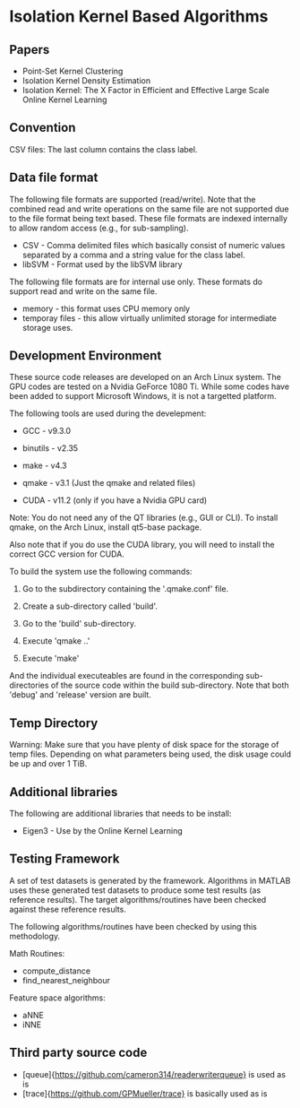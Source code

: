 # Isolation Kernel Based Algorithms


Papers
------

* Point-Set Kernel Clustering
* Isolation Kernel Density Estimation 
* Isolation Kernel: The X Factor in Efficient and Effective Large Scale Online Kernel Learning


Convention
----------

CSV files: The last column contains the class label.


Data file format
----------------

The following file formats are supported (read/write). Note that the combined read and write operations on the same file are not supported due to the file format being text based. These file formats are indexed internally to allow random access (e.g., for sub-sampling).

* CSV - Comma delimited files which basically consist of numeric values separated by a comma and a string value for the class label.
* libSVM - Format used by the libSVM library

The following file formats are for internal use only. These formats do support read and write on the same file.

* memory - this format uses CPU memory only
* temporay files - this allow virtually unlimited storage for intermediate storage uses.


Development Environment
-----------------------

These source code releases are developed on an Arch Linux system. The GPU codes are tested on a Nvidia GeForce 1080 Ti. While some codes have been added to support Microsoft Windows, it is not a targetted platform.

The following tools are used during the develepment:

* GCC      - v9.3.0
* binutils - v2.35
* make     - v4.3
* qmake    - v3.1 (Just the qmake and related files)

* CUDA - v11.2 (only if you have a Nvidia GPU card)

Note: You do not need any of the QT libraries (e.g., GUI or CLI). To install qmake, on the Arch Linux, install qt5-base package.

Also note that if you do use the CUDA library, you will need to install the correct GCC version for CUDA.

To build the system use the following commands:

1. Go to the subdirectory containing the '.qmake.conf' file.
2. Create a sub-directory called 'build'.
3. Go to the 'build' sub-directory.
4. Execute 'qmake ..'

5. Execute 'make'

And the individual executeables are found in the corresponding sub-directories of the source code within the build sub-directory. Note that both 'debug' and 'release' version are built.


Temp Directory
--------------

Warning: Make sure that you have plenty of disk space for the storage of temp files. Depending on what parameters being used, the disk usage could be up and over 1 TiB.


Additional libraries
--------------------

The following are additional libraries that needs to be install:

* Eigen3 - Use by the Online Kernel Learning


Testing Framework
-----------------

A set of test datasets is generated by the framework. Algorithms in MATLAB uses these generated test datasets to produce some test results (as reference results). The target algorithms/routines have been checked against these reference results.

The following algorithms/routines have been checked by using this methodology.

Math Routines:
* compute_distance
* find_nearest_neighbour

Feature space algorithms:
* aNNE
* iNNE


Third party source code
-----------------------

* [queue]{https://github.com/cameron314/readerwriterqueue} is used as is
* [trace]{https://github.com/GPMueller/trace} is basically used as is
